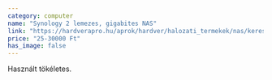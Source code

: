 ```yaml
---
category: computer
name: "Synology 2 lemezes, gigabites NAS"
link: "https://hardverapro.hu/aprok/hardver/halozati_termekek/nas/keres.php?stext=synology"
price: "25-30000 Ft"
has_image: false
---
```

Használt tökéletes.